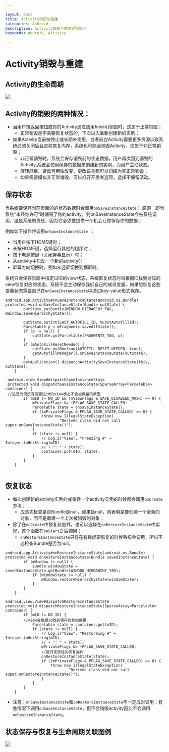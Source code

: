 ```yaml
---

layout: post
title: Activity销毁与重建
categories: Android
description: Activity销毁与重建过程简介
keywords: Android, Activity

---
```

# Activity销毁与重建

## Activity的生命周期
![](https://raw.githubusercontent.com/gplcn/gplcn.github.io/master/images/posts/android/activity_lifecycle.png)
## Activity的销毁的两种情况：

* 当用户按返回按钮或你的Activity通过调用finish()销毁时，这属于正常销毁；
	* 正常销毁是不需要恢复状态的，下次进入重新创建新的实例；
* 如果Activity当前被停止或长期未使用，或者前台Activity需要更多资源以致系统必须关闭后台进程恢复内存，系统也可能会销毁Activity，这属于非正常销毁；
	* 非正常销毁时，系统会保存销毁前的状态数据，用户再次回到销毁的Activity,系统会使用保存的数据来创建新的实例，为用户主动状态。
	* 旋转屏幕、键盘可用性改变、更改语言都可以归结为非正常销毁；
	* 如果需要模拟非正常销毁，可以打开开发者选项，选择不保留活动。

## 保存状态
当系统要保存当前页面的的状态数据时会调用``onSaveInstanceState``；
原则：即当系统“未经你许可”时销毁了你的activity，则onSaveInstanceState会被系统调用，这是系统的责任，因为它必须要提供一个机会让你保存你的数据；

例如如下操作将调用``onSaveInstanceState ``：

* 当用户按下HOME键时；
* 长按HOME键，选择运行其他的程序时；
* 按下电源按键（关闭屏幕显示）时；
* 从activity中启动一个新的activity时；
* 屏幕方向切换时，例如从竖屏切换到横屏时。

系统只会保存页面中指定过ID的view状态，系统恢复状态时将根据ID找到对应的view恢复对应的状态，系统不会主动保存我们自己的成员变量，如果想恢复这些变量状态需要自己在``onSaveInstanceState``中通过key-value形式保存。

```
android.app.Activity#onSaveInstanceState(android.os.Bundle)
protected void onSaveInstanceState(Bundle outState) {
        outState.putBundle(WINDOW_HIERARCHY_TAG, mWindow.saveHierarchyState());

        outState.putInt(LAST_AUTOFILL_ID, mLastAutofillId);
        Parcelable p = mFragments.saveAllState();
        if (p != null) {
            outState.putParcelable(FRAGMENTS_TAG, p);
        }
        if (mAutoFillResetNeeded) {
            outState.putBoolean(AUTOFILL_RESET_NEEDED, true);
            getAutofillManager().onSaveInstanceState(outState);
        }
        getApplication().dispatchActivitySaveInstanceState(this, outState);
    }
 
 android.view.View#dispatchSaveInstanceState
 protected void dispatchSaveInstanceState(SparseArray<Parcelable> container) {
 //这是为何没有设置过id的view状态不会被保留的原因
        if (mID != NO_ID && (mViewFlags & SAVE_DISABLED_MASK) == 0) {
            mPrivateFlags &= ~PFLAG_SAVE_STATE_CALLED;
            Parcelable state = onSaveInstanceState();
            if ((mPrivateFlags & PFLAG_SAVE_STATE_CALLED) == 0) {
                throw new IllegalStateException(
                        "Derived class did not call super.onSaveInstanceState()");
            }
            if (state != null) {
                // Log.i("View", "Freezing #" + Integer.toHexString(mID)
                // + ": " + state);
                container.put(mID, state);
            }
        }
    }
    
```

## 恢复状态
* 每次创建新的activity实例的或重建一个activity实例的时候都会调用``onCreate``方法；
	* 应该先检查是否Bundle是null，如果是null，则表明是要创建一个全新的对象，而不是重建一个上次被销毁的对象；
* 除了在``onCreate``中恢复状态外，也可以选择在``onRestoreInstanceState``中实现，这个函数在``onStart``之后调用；
	* ``onRestoreInstanceState``只有在有数据要恢复的时候系统会调用，所以不必检查Bundle是否为null。

```
android.app.Activity#onRestoreInstanceState(android.os.Bundle)
protected void onRestoreInstanceState(Bundle savedInstanceState) {
        if (mWindow != null) {
            Bundle windowState = savedInstanceState.getBundle(WINDOW_HIERARCHY_TAG);
            if (windowState != null) {
                mWindow.restoreHierarchyState(windowState);
            }
        }
    }
    
android.view.View#dispatchRestoreInstanceState    
protected void dispatchRestoreInstanceState(SparseArray<Parcelable> container) {
        if (mID != NO_ID) {
        //view会根据id找到保存的状态数据
            Parcelable state = container.get(mID);
            if (state != null) {
                // Log.i("View", "Restoreing #" + Integer.toHexString(mID)
                // + ": " + state);
                mPrivateFlags &= ~PFLAG_SAVE_STATE_CALLED;
                //进行实质性的恢复操作
                onRestoreInstanceState(state);
                if ((mPrivateFlags & PFLAG_SAVE_STATE_CALLED) == 0) {
                    throw new IllegalStateException(
                            "Derived class did not call super.onRestoreInstanceState()");
                }
            }
        }
    }
```

* 注意：``onSaveInstanceState``和``onRestoreInstanceState``不一定成对调用；有些情况下调用``onSaveInstanceState``，但不会销毁activity因此不会调用``onRestoreInstanceState``。

## 状态保存与恢复与生命周期关联图例
![](https://raw.githubusercontent.com/gplcn/gplcn.github.io/master/images/posts/android/basic-lifecycle-savestate.png)

